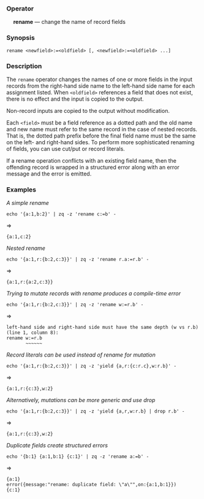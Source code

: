 ### Operator

&emsp; **rename** &mdash; change the name of record fields

### Synopsis
```
rename <newfield>:=<oldfield> [, <newfield>:=<oldfield> ...]
```
### Description

The `rename` operator changes the names of one or more fields
in the input records from the right-hand side name to the left-hand side name
for each assignment listed.  When `<oldfield>` references a field that does not
exist, there is no effect and the input is copied to the output.

Non-record inputs are copied to the output without modification.

Each `<field>` must be a field reference as a dotted path and the old name
and new name must refer to the same record in the case of nested records.
That is, the dotted path prefix before the final field name must be the
same on the left- and right-hand sides.  To perform more sophisticated
renaming of fields, you can use cut/put or record literals.

If a rename operation conflicts with an existing field name, then the
offending record is wrapped in a structured error along with an error message
and the error is emitted.

### Examples

_A simple rename_
```mdtest-command
echo '{a:1,b:2}' | zq -z 'rename c:=b' -
```
=>
```mdtest-output
{a:1,c:2}
```
_Nested rename_
```mdtest-command
echo '{a:1,r:{b:2,c:3}}' | zq -z 'rename r.a:=r.b' -
```
=>
```mdtest-output
{a:1,r:{a:2,c:3}}
```
_Trying to mutate records with rename produces a compile-time error_
```mdtest-command fails
echo '{a:1,r:{b:2,c:3}}' | zq -z 'rename w:=r.b' -
```
=>
```mdtest-output
left-hand side and right-hand side must have the same depth (w vs r.b) (line 1, column 8):
rename w:=r.b
       ~~~~~~
```
_Record literals can be used instead of rename for mutation_
```mdtest-command
echo '{a:1,r:{b:2,c:3}}' | zq -z 'yield {a,r:{c:r.c},w:r.b}' -
```
=>
```mdtest-output
{a:1,r:{c:3},w:2}
```
_Alternatively, mutations can be more generic and use drop_
```mdtest-command
echo '{a:1,r:{b:2,c:3}}' | zq -z 'yield {a,r,w:r.b} | drop r.b' -
```
=>
```mdtest-output
{a:1,r:{c:3},w:2}
```
_Duplicate fields create structured errors_
```mdtest-command
echo '{b:1} {a:1,b:1} {c:1}' | zq -z 'rename a:=b' -
```
=>
```mdtest-output
{a:1}
error({message:"rename: duplicate field: \"a\"",on:{a:1,b:1}})
{c:1}
```
